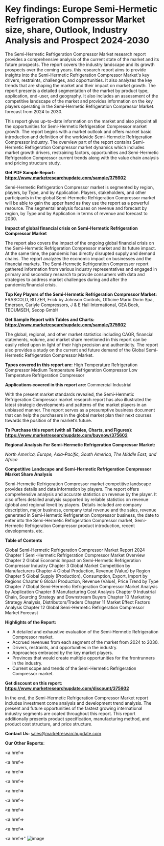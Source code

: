 # Key findings: Europe Semi-Hermetic Refrigeration Compressor Market size, share, Outlook, Industry Analysis and Prospect 2024-2030

The Semi-Hermetic Refrigeration Compressor Market research report provides a comprehensive analysis of the current state of the market and its future prospects. The report covers the industry landscape and its growth prospects over the coming years. this research report aims to provide insights into the Semi-Hermetic Refrigeration Compressor Market's key drivers, restraints, challenges, and opportunities. It also analyzes the key trends that are shaping the market and their impact on market growth. The report presents a detailed segmentation of the market by product type, application, end-user, and geography. It also includes an assessment of the competitive landscape of the market and provides information on the key players operating in the Semi-Hermetic Refrigeration Compressor Market. forecast from 2024 to 2030.

This report gives up-to-date information on the market and also pinpoint all the opportunities for Semi-Hermetic Refrigeration Compressor market growth. The report begins with a market outlook and offers market basic introduction and definition of the worldwide Semi-Hermetic Refrigeration Compressor industry. The overview part of the report contains Semi-Hermetic Refrigeration Compressor market dynamics which includes market growth drivers, restraining factors, opportunities and Semi-Hermetic Refrigeration Compressor current trends along with the value chain analysis and pricing structure study.

<strong><b>Get PDF Sample Report: <a href=https://www.marketresearchupdate.com/sample/375602>https://www.marketresearchupdate.com/sample/375602</a></b></strong>

Semi-Hermetic Refrigeration Compressor market is segmented by region, players, by Type, and by Application. Players, stakeholders, and other participants in the global Semi-Hermetic Refrigeration Compressor market will be able to gain the upper hand as they use the report as a powerful resource. The segmental analysis focuses on revenue and forecast by region, by Type and by Application in terms of revenue and forecast to 2030.

<strong><b>Impact of global financial crisis on Semi-Hermetic Refrigeration Compressor Market</b></strong>

The report also covers the impact of the ongoing global financial crisis on the Semi-Hermetic Refrigeration Compressor market and its future impact. At the same time, the pandemic has directly disrupted supply and demand chains. The report analyzes the economic impact on businesses and the financial markets. The Semi-Hermetic Refrigeration Compressor report gathered information from various industry representatives and engaged in primary and secondary research to provide consumers with data and strategies to address market challenges during and after the pandemic/financial crisis.

<strong><b>Top Key Players of the Semi-Hermetic Refrigeration Compressor Market:
</b></strong>FRASCOLD, BITZER, Frick by Johnson Controls, Officine Mario Dorin Spa, Emerson, Carlyle Compressors, J & E Hall International, GEA Bock, TECUMSEH, Secop GmbH<strong><b>
</b></strong>

<strong><b>Get Sample Report with Tables and Charts: <a href=https://www.marketresearchupdate.com/sample/375602>https://www.marketresearchupdate.com/sample/375602</a></b></strong>

The global, regional, and other market statistics including CAGR, financial statements, volume, and market share mentioned in this report can be easily relied upon in light of their high precision and authenticity. The report also provides a study on the current and future demand of the Global Semi-Hermetic Refrigeration Compressor Market.

<strong><b>Types covered in this report are:
</b></strong>High Temperature Refrigeration Compressor
Medium Temperature Refrigeration Compressor
Low Temperature Refrigeration Compressor<strong><b>
</b></strong>

<strong><b>Applications covered in this report are:
</b></strong>Commercial
Industrial<strong><b>
</b></strong>

With the present market standards revealed, the Semi-Hermetic Refrigeration Compressor market research report has also illustrated the latest strategic developments and patterns of the market players in an unbiased manner. The report serves as a presumptive business document that can help the purchasers in the global market plan their next courses towards the position of the market’s future.

<strong><b>To Purchase this report (with all Tables, Charts, and Figures): <a href=https://www.marketresearchupdate.com/buynow/375602>https://www.marketresearchupdate.com/buynow/375602</a></b></strong>

<strong><b>Regional Analysis For Semi-Hermetic Refrigeration Compressor Market:</b></strong>

<em><i>North America, Europe, Asia-Pacific, South America, The Middle East, and Africa</i></em>

<strong><b>Competitive Landscape and Semi-Hermetic Refrigeration Compressor Market Share Analysis</b></strong>

Semi-Hermetic Refrigeration Compressor market competitive landscape provides details and data information by players. The report offers comprehensive analysis and accurate statistics on revenue by the player. It also offers detailed analysis supported by reliable statistics on revenue (global and regional level) by players. Details included are company description, major business, company total revenue and the sales, revenue generated in Semi-Hermetic Refrigeration Compressor business, the date to enter into the Semi-Hermetic Refrigeration Compressor market, Semi-Hermetic Refrigeration Compressor product introduction, recent developments, etc.

<strong><b>Table of Contents</b></strong>

Global Semi-Hermetic Refrigeration Compressor Market Report 2024
Chapter 1 Semi-Hermetic Refrigeration Compressor Market Overview
Chapter 2 Global Economic Impact on Semi-Hermetic Refrigeration Compressor Industry
Chapter 3 Global Market Competition by Manufacturers
Chapter 4 Global Production, Revenue (Value) by Region
Chapter 5 Global Supply (Production), Consumption, Export, Import by Regions
Chapter 6 Global Production, Revenue (Value), Price Trend by Type
Chapter 7 Global Semi-Hermetic Refrigeration Compressor Market Analysis by Application
Chapter 8 Manufacturing Cost Analysis
Chapter 9 Industrial Chain, Sourcing Strategy and Downstream Buyers
Chapter 10 Marketing Strategy Analysis, Distributors/Traders
Chapter 11 Market Effect Factors Analysis
Chapter 12 Global Semi-Hermetic Refrigeration Compressor Market Forecast

<strong><b>Highlights of the Report:</b></strong>

- A detailed and exhaustive evaluation of the Semi-Hermetic Refrigeration Compressor market.
- Accrued revenues from each segment of the market from 2024 to 2030.
- Drivers, restraints, and opportunities in the industry.
- Approaches embraced by the key market players.
- Provinces that would create multiple opportunities for the frontrunners in the industry.
- Current scope and trends of the Semi-Hermetic Refrigeration Compressor market.

<strong><b>Get discount on this report: <a href=https://www.marketresearchupdate.com/discount/375602>https://www.marketresearchupdate.com/discount/375602</a></b></strong>

In the end, the Semi-Hermetic Refrigeration Compressor Market report includes investment come analysis and development trend analysis. The present and future opportunities of the fastest growing international industry segments are coated throughout this report. This report additionally presents product specification, manufacturing method, and product cost structure, and price structure.

<strong><b>Contact Us:
</b></strong>sales@marketresearchupdate.com

<strong>Our Other Reports:</strong>

<a href=></a>

<a href=></a>

<a href=></a>

<a href=></a>

<a href=></a>

<a href=></a>

<a href=></a>

<a href=></a>

<a href=></a>

<a href=></a>"
![image](https://github.com/Gayatrikarjule/Market-Analysis-360/assets/97346546/fd254be1-7dca-41f8-a2d4-b3b2c56a3438)

